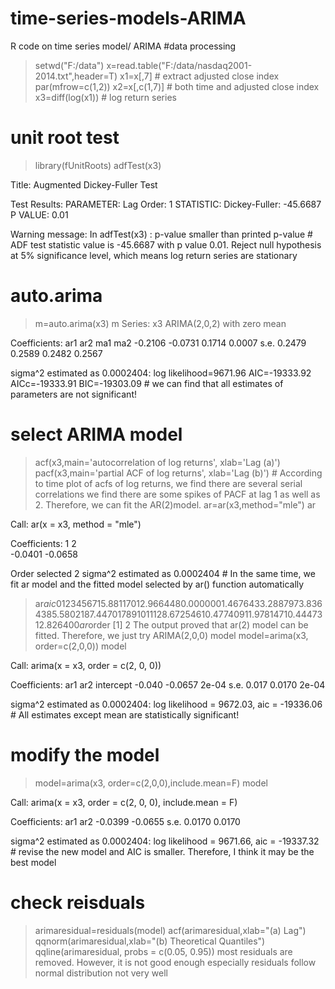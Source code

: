 # time-series-models-ARIMA
R code on time series model/ ARIMA
#data processing
> setwd("F:/data")
> x=read.table("F:/data/nasdaq2001-2014.txt",header=T)
> x1=x[,7]                # extract adjusted close index
> par(mfrow=c(1,2))
> x2=x[,c(1,7)] # both time and adjusted close index
> x3=diff(log(x1)) # log return series 

# unit root test
> library(fUnitRoots)
> adfTest(x3)

Title:
 Augmented Dickey-Fuller Test

Test Results:
  PARAMETER:
    Lag Order: 1
  STATISTIC:
    Dickey-Fuller: -45.6687
  P VALUE:
    0.01 

Warning message:
In adfTest(x3) : p-value smaller than printed p-value # ADF test statistic value is -45.6687 with p value 0.01. Reject null hypothesis at 5% significance level, which means log return series are stationary  

# auto.arima
> m=auto.arima(x3)
> m
Series: x3 
ARIMA(2,0,2) with zero mean     

Coefficients:
          ar1      ar2     ma1     ma2
      -0.2106  -0.0731  0.1714  0.0007
s.e.   0.2479   0.2589  0.2482  0.2567

sigma^2 estimated as 0.0002404:  log likelihood=9671.96
AIC=-19333.92   AICc=-19333.91   BIC=-19303.09   # we can find that all estimates of parameters are not significant!

# select ARIMA model
> acf(x3,main='autocorrelation of log returns', xlab='Lag (a)')
> pacf(x3,main='partial ACF of log returns', xlab='Lag (b)') # According to time plot of acfs of log returns, we find there are several serial correlations 
we find there are some spikes of PACF at lag 1 as well as 2. Therefore, we can fit the AR(2)model.
> ar=ar(x3,method="mle")
> ar

Call:
ar(x = x3, method = "mle")

Coefficients:
      1        2  
-0.0401  -0.0658  

Order selected 2  sigma^2 estimated as  0.0002404   # In the same time, we fit ar model and the fitted model selected by ar() function automatically 
> ar$aic
        0         1         2         3         4         5         6         7 
15.881170 12.966448  0.000000  1.467643  3.288797  3.836438  5.580218  7.447017 
        8         9        10        11        12 
 8.672546 10.477409 11.978147 10.444731  2.826400 
> ar$order
[1] 2   The output proved that ar(2) model can be fitted. Therefore, we just try ARIMA(2,0,0) model
> model=arima(x3, order=c(2,0,0))
> model

Call:
arima(x = x3, order = c(2, 0, 0))

Coefficients:
         ar1      ar2  intercept
      -0.040  -0.0657      2e-04
s.e.   0.017   0.0170      2e-04

sigma^2 estimated as 0.0002404:  log likelihood = 9672.03,  aic = -19336.06  # All estimates except mean are statistically significant! 

# modify the model
> model=arima(x3, order=c(2,0,0),include.mean=F)
> model

Call:
arima(x = x3, order = c(2, 0, 0), include.mean = F)

Coefficients:
          ar1      ar2
      -0.0399  -0.0655
s.e.   0.0170   0.0170

sigma^2 estimated as 0.0002404:  log likelihood = 9671.66,  aic = -19337.32  # revise the new model and AIC is smaller. Therefore, I think it may be the best model

# check reisduals
> arimaresidual=residuals(model)
> acf(arimaresidual,xlab="(a) Lag")
> qqnorm(arimaresidual,xlab="(b) Theoretical Quantiles")
> qqline(arimaresidual,  probs = c(0.05, 0.95))  most residuals are removed. However, it is not good enough especially residuals follow normal distribution not very well
